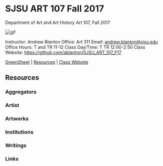 **SJSU ART 107 Fall 2017**
======================
Department of Art and Art History
Art 107, Fall 2017

![gif](http://i.imgur.com/TuOehiT.gif)

Instructor: Andrew Blanton
Office: Art 311
Email: andrew.blanton@sjsu.edu
Office Hours: T and TR 11-12
Class Day/Time: T TR 12:00-2:50
Class Website: https://github.com/ablanton/SJSU_ART_107_F17

[GreenSheet](https://github.com/ablanton/SJSU_ART_107_F17/blob/master/GREENSHEET.md)
| [Resources](https://github.com/ablanton/SJSU_ART_107_F17/blob/master/RESOURCES.md)
| [Class Website](https://github.com/ablanton/SJSU_ART_107_F17)

Resources
---------

### Aggregators

### Artist

### Artworks

### Institutions

### Writings 

### Links

